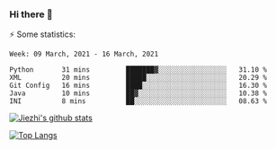 ### Hi there 👋

⚡ Some statistics:

<!--START_SECTION:waka-->
```text
Week: 09 March, 2021 - 16 March, 2021

Python       31 mins         ███████▓░░░░░░░░░░░░░░░░░   31.10 % 
XML          20 mins         █████░░░░░░░░░░░░░░░░░░░░   20.29 % 
Git Config   16 mins         ████░░░░░░░░░░░░░░░░░░░░░   16.30 % 
Java         10 mins         ██▓░░░░░░░░░░░░░░░░░░░░░░   10.38 % 
INI          8 mins          ██░░░░░░░░░░░░░░░░░░░░░░░   08.63 % 
```
<!--END_SECTION:waka-->

[![Jiezhi's github stats](https://github-readme-stats.vercel.app/api?username=Jiezhi&show_icons=true)](https://github.com/Jiezhi/github-readme-stats)

[![Top Langs](https://github-readme-stats.vercel.app/api/top-langs/?username=Jiezhi&hide=javascript,html)](https://github.com/Jiezhi/github-readme-stats)
<!--
**Jiezhi/Jiezhi** is a ✨ _special_ ✨ repository because its `README.md` (this file) appears on your GitHub profile.

Here are some ideas to get you started:

- 🔭 I’m currently working on ...
- 🌱 I’m currently learning ...
- 👯 I’m looking to collaborate on ...
- 🤔 I’m looking for help with ...
- 💬 Ask me about ...
- 📫 How to reach me: ...
- 😄 Pronouns: ...
- ⚡ Fun fact: ...
-->

